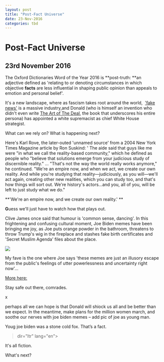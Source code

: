 ```yaml
---
layout: post
title: "Post-Fact Universe"
date: 23-Nov-2016
categories: tbd
---
```


# Post-Fact Universe

## 23rd November 2016

The Oxford Dictionaries Word of the Year 2016 is **post-truth: **an adjective defined as 'relating to or denoting circumstances in which objective **facts** are less influential in shaping public opinion than appeals to emotion and personal belief'.

It's a new landscape,   where as fascism takes root around the world,    <a href="https://www.washingtonpost.com/news/innovations/wp/2016/11/21/fake-news-is-just-the-beginning/">'fake news'</a> is a massive industry,and Donald (who is himself an invention who didn't even write <a href="http://www.newyorker.com/magazine/2016/07/25/donald-trumps-ghostwriter-tells-all">The Art of The Deal</a>, the book that underscores his entire persona) has appointed a white supremacist as chief White House strategist.

What can we rely on? What is happening next?

Here's Karl Rove, the later-outed 'unnamed source' from a 2004 New York Times Magazine article by Ron Suskind: ' The aide said that guys like me were "in what we call the reality-based community," which he defined as people who "believe that solutions emerge from your judicious study of discernible reality." ... "That's not the way the world really works anymore," he continued. "We're an empire now, and when we act, we create our own reality. And while you're studying that reality—judiciously, as you will—we'll act again, creating other new realities, which you can study too, and that's how things will sort out. We're history's actors…and you, all of you, will be left to just study what we do."<sup id="cite_ref-2"><a href="https://en.wikipedia.org/wiki/Reality-based_community#cite_note-2">

</a></sup>

**'We're an empire now, and we create our own reality.' **

**G**uess we'll just have to watch how that plays out.

Clive James once said that humour is 'common sense, dancing'. In this frightening and confusing cultural moment, Joe Biden memes have been bringing me joy, as Joe puts orange powder in the bathroom, threatens to throw Trump's wig in the fireplace and stashes fake birth certificates and 'Secret Muslim Agenda' files about the place.

<img class="photo-horiz" src="http://images.distractify.com/v0.2/featured/2016/11/bidenobama.png" />

 

My fave is the one where Joe says 'these memes are just an illusory escape from the public's feelings of utter powerlessness and uncertainty right now'...

<a href="http://distractify.com/trending/2016/11/16/best-of-joe-biden-and-obama-memes">More here:</a>

Stay safe out there, comrades.

x

 

 

 

perhaps all we can hope is that Donald will shiock us all and be better than we expect. In the meantime, make plans for the million women march, and soothe our nerves with joe biden memes – add pic of joe as young man.

Youg joe biden was a stone cold fox. That’s a fact.



<blockquote cite="https://twitter.com/girlposts/status/798707278551588865" data-tweet-id="798707278551588865" data-scribe="section:subject">

<div data-scribe="component:tweet">

dir="ltr" lang="en">



</blockquote>



 

It's all fiction.

What's next?
